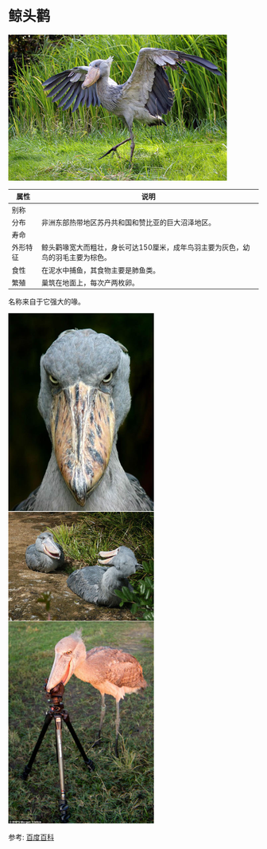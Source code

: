 # 鲸头鹳

![](01.JPG)

|属性|说明|
| ---- | ---- |
| 别称||
| 分布| 非洲东部热带地区苏丹共和国和赞比亚的巨大沼泽地区。|
| 寿命||
| 外形特征| 鲸头鹳喙宽大而粗壮，身长可达150厘米，成年鸟羽主要为灰色，幼鸟的羽毛主要为棕色。|
| 食性| 在泥水中捕鱼，其食物主要是肺鱼类。|
| 繁殖| 巢筑在地面上，每次产两枚卵。|

名称来自于它强大的喙。

![](02.jpg)

参考: [百度百科](https://baike.baidu.com/item/%E9%B2%B8%E5%A4%B4%E9%B9%B3?fromModule=lemma_search-box)